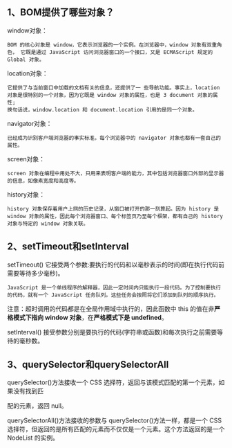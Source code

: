 ## 1、BOM提供了哪些对象？

window对象：

```
BOM 的核心对象是 window，它表示浏览器的一个实例。在浏览器中，window 对象有双重角色， 它既是通过 JavaScript 访问浏览器窗口的一个接口，又是 ECMAScript 规定的 Global 对象。
```

location对象：

```
它提供了与当前窗口中加载的文档有关的信息，还提供了一 些导航功能。事实上，location 对象是很特别的一个对象，因为它既是 window 对象的属性，也是 3 document 对象的属性;
换句话说，window.location 和 document.location 引用的是同一个对象。
```

navigator对象：

```
已经成为识别客户端浏览器的事实标准。每个浏览器中的 navigator 对象也都有一套自己的属性。
```

screen对象：

```
screen 对象在编程中用处不大，只用来表明客户端的能力，其中包括浏览器窗口外部的显示器的信息，如像素宽度和高度等。
```

history对象：

```
history 对象保存着用户上网的历史记录，从窗口被打开的那一刻算起。因为 history 是 window 对象的属性，因此每个浏览器窗口、每个标签页乃至每个框架，都有自己的 history 对象与特定的 window 对象关联。
```



## 2、setTimeout和setInterval

setTimeout() 它接受两个参数:要执行的代码和以毫秒表示的时间(即在执行代码前需要等待多少毫秒)。

```
JavaScript 是一个单线程序的解释器，因此一定时间内只能执行一段代码。为了控制要执行的代码，就有一个 JavaScript 任务队列。这些任务会按照将它们添加到队列的顺序执行。
```

注意：超时调用的代码都是在全局作用域中执行的，因此函数中 this 的值在非**严格模式下指向 window 对象**，在**严格模式下是 undefined**。

setInterval() 接受参数分别是要执行的代码(字符串或函数)和每次执行之前需要等待的毫秒数。



## 3、querySelector和querySelectorAll

querySelector()方法接收一个 CSS 选择符，返回与该模式匹配的第一个元素，如果没有找到匹

配的元素，返回 null。

querySelectorAll()方法接收的参数与 querySelector()方法一样，都是一个 CSS 选择符，但返回的是所有匹配的元素而不仅仅是一个元素。这个方法返回的是一个 NodeList 的实例。


​			
​		
​	




​			
​		
​	



​	




​			
​		
​	


​			
​		
​	




​			
​		
​		
​		
​	